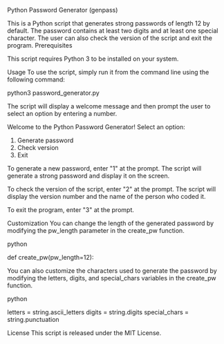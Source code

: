 Python Password Generator (genpass)

This is a Python script that generates strong passwords of length 12 by default. The password contains at least two digits and at least one special character. The user can also check the version of the script and exit the program.
Prerequisites

This script requires Python 3 to be installed on your system.

Usage
To use the script, simply run it from the command line using the following command:

python3 password_generator.py

The script will display a welcome message and then prompt the user to select an option by entering a number.

Welcome to the Python Password Generator!
Select an option:
1. Generate password
2. Check version
3. Exit

To generate a new password, enter "1" at the prompt. The script will generate a strong password and display it on the screen.

To check the version of the script, enter "2" at the prompt. The script will display the version number and the name of the person who coded it.

To exit the program, enter "3" at the prompt.

Customization
You can change the length of the generated password by modifying the pw_length parameter in the create_pw function.

python

def create_pw(pw_length=12):

You can also customize the characters used to generate the password by modifying the letters, digits, and special_chars variables in the create_pw function.

python

letters = string.ascii_letters
digits = string.digits
special_chars = string.punctuation

License
This script is released under the MIT License.
